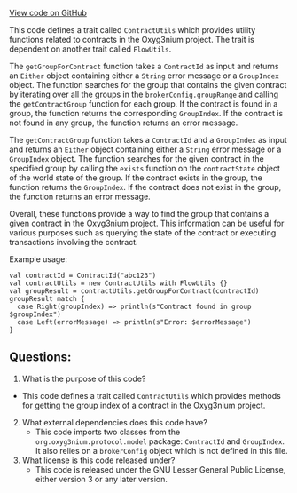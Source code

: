 [View code on GitHub](https://github.com/oxyg3nium/oxyg3nium/flow/src/main/scala/org/oxyg3nium/flow/core/ContractUtils.scala)

This code defines a trait called `ContractUtils` which provides utility functions related to contracts in the Oxyg3nium project. The trait is dependent on another trait called `FlowUtils`. 

The `getGroupForContract` function takes a `ContractId` as input and returns an `Either` object containing either a `String` error message or a `GroupIndex` object. The function searches for the group that contains the given contract by iterating over all the groups in the `brokerConfig.groupRange` and calling the `getContractGroup` function for each group. If the contract is found in a group, the function returns the corresponding `GroupIndex`. If the contract is not found in any group, the function returns an error message.

The `getContractGroup` function takes a `ContractId` and a `GroupIndex` as input and returns an `Either` object containing either a `String` error message or a `GroupIndex` object. The function searches for the given contract in the specified group by calling the `exists` function on the `contractState` object of the world state of the group. If the contract exists in the group, the function returns the `GroupIndex`. If the contract does not exist in the group, the function returns an error message.

Overall, these functions provide a way to find the group that contains a given contract in the Oxyg3nium project. This information can be useful for various purposes such as querying the state of the contract or executing transactions involving the contract. 

Example usage:
```
val contractId = ContractId("abc123")
val contractUtils = new ContractUtils with FlowUtils {}
val groupResult = contractUtils.getGroupForContract(contractId)
groupResult match {
  case Right(groupIndex) => println(s"Contract found in group $groupIndex")
  case Left(errorMessage) => println(s"Error: $errorMessage")
}
```
## Questions: 
 1. What is the purpose of this code?
   - This code defines a trait called `ContractUtils` which provides methods for getting the group index of a contract in the Oxyg3nium project.
2. What external dependencies does this code have?
   - This code imports two classes from the `org.oxyg3nium.protocol.model` package: `ContractId` and `GroupIndex`. It also relies on a `brokerConfig` object which is not defined in this file.
3. What license is this code released under?
   - This code is released under the GNU Lesser General Public License, either version 3 or any later version.